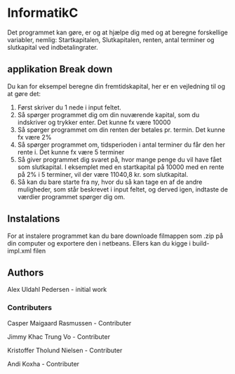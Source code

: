 # InformatikC
Det programmet kan gøre, er og at hjælpe dig med og at beregne forskellige variabler, nemlig: Startkapitalen, Slutkapitalen, renten, antal terminer og slutkapital ved indbetalingrater. 

## applikation Break down
Du kan for eksempel beregne din fremtidskapital, her er en vejledning til og at gøre det: 
1.	Først skriver du 1 nede i input feltet.
2.	Så spørger programmet dig om din nuværende kapital, som du indskriver og trykker enter. Det kunne fx være 10000
3.	Så spørger programmet om din renten der betales pr. termin. Det kunne fx være 2%
4.	Så spørger programmet om, tidsperioden i antal terminer du får den her rente i. Det kunne fx være 5 terminer
5.	Så giver programmet dig svaret på, hvor mange penge du vil have fået som slutkapital. I eksemplet med en startkapital på 10000 med en rente på 2% i 5 terminer, vil der være 11040,8 kr. som slutkapital.
6.	Så kan du bare starte fra ny, hvor du så kan tage en af de andre muligheder, som står beskrevet i input feltet, og derved igen, indtaste de værdier programmet spørger dig om. 

## Instalations
For at instalere programmet kan du bare downloade filmappen som .zip på din computer og exportere den i netbeans.
Ellers kan du kigge i build-impl.xml filen

## Authors
Alex Uldahl Pedersen - initial work

### Contributers
Casper Maigaard Rasmussen - Contributer

Jimmy Khac Trung Vo - Contributer

Kristoffer Tholund Nielsen - Contributer

Andi Koxha - Contributer
